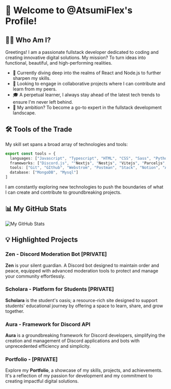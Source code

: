 # 🚀 Welcome to @AtsumiFlex's Profile!

## 👨‍💻 Who Am I?
Greetings! I am a passionate fullstack developer dedicated to coding and creating innovative digital solutions. My mission? To turn ideas into functional, beautiful, and high-performing realities.

- 🌱 Currently diving deep into the realms of React and Node.js to further sharpen my skills.
- 👯 Looking to engage in collaborative projects where I can contribute and learn from my peers.
- 🎓 A perpetual learner, I always stay ahead of the latest tech trends to ensure I'm never left behind.
- 💼 My ambition? To become a go-to expert in the fullstack development landscape.

## 🛠️ Tools of the Trade

My skill set spans a broad array of technologies and tools:

```typescript
export const tools = {
  languages: ["Javascript", "Typescript", "HTML", "CSS", "Sass", "Python", "EJS", "PugJs"],
  frameworks: ["Discord.js", ""Nextjs", "Nestjs", "Vitejs", "Parceljs", "Mongoose"],
  tools: ["Git", "GIthub", "Webstrom", "Postman", "Stack", "Notion", "Arc"],
  database: ["MongoDB", "Mysql"]
]
```

I am constantly exploring new technologies to push the boundaries of what I can create and contribute to groundbreaking projects.

## 📊 My GitHub Stats

![My GitHub Stats](https://github-readme-stats.vercel.app/api?username=AtsumiFlex&show_icons=true&theme=tokyonight)

## 💡 Highlighted Projects

### Zen - Discord Moderation Bot [PRIVATE]
**Zen** is your silent guardian. A Discord bot designed to maintain order and peace, equipped with advanced moderation tools to protect and manage your community effortlessly.

### Scholara - Platform for Students [PRIVATE]
**Scholara** is the student's oasis; a resource-rich site designed to support students' educational journey by offering a space to learn, share, and grow together.

### Aura - Framework for Discord API
**Aura** is a groundbreaking framework for Discord developers, simplifying the creation and management of Discord applications and bots with unprecedented efficiency and simplicity.

### Portfolio - [PRIVATE]
Explore my **Portfolio**, a showcase of my skills, projects, and achievements. It's a reflection of my passion for development and my commitment to creating impactful digital solutions.
